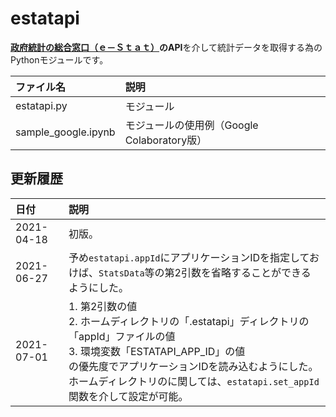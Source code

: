 # estatapi
**[政府統計の総合窓口（ｅ－Ｓｔａｔ）](https://www.e-stat.go.jp/)のAPI**を介して統計データを取得する為のPythonモジュールです。

|ファイル名|説明|
|:-|:-|
|estatapi.py|モジュール|
|sample_google.ipynb|モジュールの使用例（Google Colaboratory版）|

## 更新履歴

|日付|説明|
|:-|:-|
|2021-04-18|初版。|
|2021-06-27|予め`estatapi.appId`にアプリケーションIDを指定しておけば、`StatsData`等の第2引数を省略することができるようにした。|
|2021-07-01|1. 第2引数の値<br />2. ホームディレクトリの「.estatapi」ディレクトリの「appId」ファイルの値<br />3. 環境変数「ESTATAPI_APP_ID」の値<br />の優先度でアプリケーションIDを読み込むようにした。<br />ホームディレクトリのに関しては、`estatapi.set_appId`関数を介して設定が可能。|
